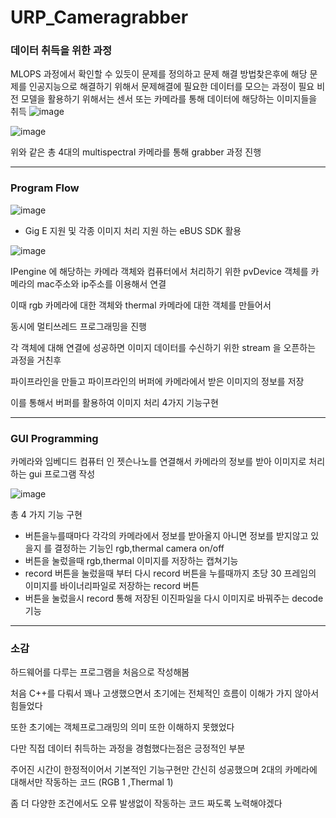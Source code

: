 # URP_Cameragrabber

### 데이터 취득을 위한 과정

MLOPS 과정에서 확인할 수 있듯이 문제를 정의하고 문제 해결 방법찾은후에 해당 문제를 인공지능으로 해결하기 위해서 문제해결에 필요한 데이터를 모으는 과정이 필요
비전 모델을 활용하기 위해서는 센서 또는 카메라를 통해 데이터에 해당하는 이미지들을 취득
![image](https://github.com/766O/URP_Cameragrabber/assets/121467486/4ed549cb-b55c-4cd8-ade2-04d17e07fe9f)

![image](https://github.com/766O/URP_Cameragrabber/assets/121467486/555ab4c6-a50f-4952-b1cb-740cc7c377c9)

위와 같은 총 4대의 multispectral 카메라를 통해 grabber 과정 진행

---
### Program Flow
![image](https://github.com/766O/URP_Cameragrabber/assets/121467486/8c8ca739-83de-4354-ae4c-79081e614e64)

- Gig E 지원 및 각종 이미지 처리 지원 하는 eBUS SDK 활용

![image](https://github.com/766O/URP_Cameragrabber/assets/121467486/074c7627-6ae9-4959-9c30-01b0555cc5d9)

IPengine 에 해당하는 카메라 객체와 컴퓨터에서 처리하기 위한 pvDevice 객체를 카메라의 mac주소와 ip주소를 이용해서 연결 

이때 rgb 카메라에 대한 객체와 thermal 카메라에 대한 객체를 만들어서 

동시에 멀티쓰레드 프로그래밍을 진행 

각 객체에 대해 연결에 성공하면 이미지 데이터를 수신하기 위한 stream 을 오픈하는 과정을 거친후

파이프라인을 만들고 파이프라인의 버퍼에 카메라에서 받은 이미지의 정보를 저장

이를 통해서 버퍼를 활용하여 이미지 처리 4가지 기능구현


---


### GUI Programming


카메라와 임베디드 컴퓨터 인 젯슨나노를  연결해서 카메라의 정보를 받아 이미지로 처리하는 gui 프로그램 작성

![image](https://github.com/766O/URP_Cameragrabber/assets/121467486/c890abe6-92e3-400f-b6c8-6cbbbe40d0d4)


총 4 가지 기능 구현

- 버튼을누를때마다 각각의 카메라에서 정보를 받아올지 아니면 정보를 받지않고 있을지 를 결정하는 기능인 rgb,thermal camera on/off 
- 버튼을 눌렀을때 rgb,thermal 이미지를 저장하는 캡쳐기능
- record 버튼을 눌렀을때 부터 다시 record 버튼을 누를때까지 초당 30 프레임의 이미지를 바이너리파일로 저장하는 record 버튼
- 버튼을 눌렀을시 record 통해 저장된 이진파일을 다시 이미지로 바꿔주는 decode 기능


---
### 소감 

하드웨어를 다루는 프로그램을 처음으로 작성해봄

처음 C++를 다뤄서 꽤나 고생했으면서 초기에는 전체적인 흐름이 이해가 가지 않아서 힘들었다

또한 초기에는 객체프로그래밍의 의미 또한 이해하지 못했었다

다만 직접 데이터 취득하는 과정을 경험했다는점은 긍정적인 부분

주어진 시간이 한정적이어서 기본적인 기능구현만 간신히 성공했으며 2대의 카메라에 대해서만 작동하는 코드 (RGB 1 ,Thermal 1)

좀 더 다양한 조건에서도 오류 발생없이 작동하는 코드 짜도록 노력해야겠다




  

  

